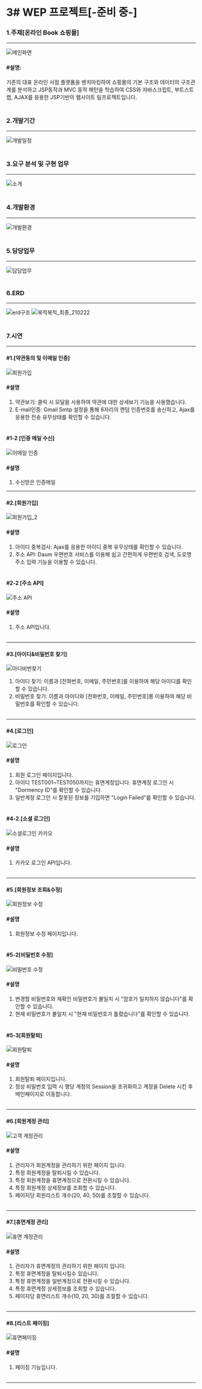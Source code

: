 # 3# WEP 프로젝트[-준비 중-]

### 1.주제[온라인 Book 쇼핑몰]
--------------------------------------------------------------------
![메인화면](https://user-images.githubusercontent.com/69965049/111269702-4790d580-8672-11eb-92b1-ba8725077487.gif)
#### #설명:
기존의 대표 온라인 서점 플랫폼을 밴치마킹하여 쇼핑몰의 기본 구조와 데이터의 구조관계를 분석하고 JSP동작과 MVC 동작 패턴을 학습하여 CSS와 자바스크립트, 부트스트랩, AJAX를 응용한 JSP기반의 웹사이트 팀프로젝트입니다.
<br><br>


### 2.개발기간
-----------
![개발일정](https://user-images.githubusercontent.com/69965049/111098663-52bb0700-8587-11eb-96e1-dbedcd68c45d.png)
<br><br>


### 3.요구 분석 및 구현 업무
-----------
![소개](https://user-images.githubusercontent.com/69965049/111098708-66666d80-8587-11eb-9df7-4d8c0a9e6272.png)
<br><br>


### 4.개발환경
-----------
![개발환경](https://user-images.githubusercontent.com/69965049/111098751-7bdb9780-8587-11eb-982a-e3b64ec3a102.png)
<br><br>


### 5.담당업무
-----------
![담당업무](https://user-images.githubusercontent.com/69965049/111054784-b0315400-84b2-11eb-9ef0-9f5d123fae7d.png)
<br><br>


### 6.ERD
-----------
![erd구조](https://user-images.githubusercontent.com/69965049/111252424-713b0400-8654-11eb-89ca-880c310dafb5.png)
![북적북적_최종_210222](https://user-images.githubusercontent.com/69965049/111053537-f0d7a000-84a7-11eb-8167-8e36ed36120a.png)
<br><br>


### 7.시연
-----------
 #### #1.[약관동의 및 이메일 인증]
![회원가입](https://user-images.githubusercontent.com/69965049/111057069-c4338080-84c7-11eb-80c8-d6763a463842.gif)
 #### #설명
 1. 약관보기: 클릭 시 모달을 사용하여 약관에 대한 상세보기 기능을 사용했습니다.
 2. E-mail인증: Gmail Smtp 설정을 통해 6자리의 랜덤 인증번호를 송신하고, Ajax를 응용한 전송 유무상태를 확인할 수 있습니다.
 <br><br>
 #### #1-2 [인증 메일 수신]
![이메일 인증](https://user-images.githubusercontent.com/69965049/111057412-b29fa800-84ca-11eb-90f3-b1e1e2c68a17.png)
#### #설명
1. 수신받은 인증메일

-----------
#### #2.[회원가입]
![회원가입_2](https://user-images.githubusercontent.com/69965049/111057708-ebd91780-84cc-11eb-8227-291d4b737e4e.gif)
#### #설명
1. 아이디 중복검사: Ajax를 응용한 아이디 중복 유무상태를 확인할 수 있습니다.
2. 주소 API: Daum 우편번호 서비스를 이용해 쉽고 간편하게 우편번호 검색, 도로명 주소 입력 기능을 이용할 수 있습니다.
<br><br>

#### #2-2 [주소 API]
![주소 API](https://user-images.githubusercontent.com/69965049/111057619-3ad27d00-84cc-11eb-8421-f031ed554321.png)
#### #설명
1. 주소 API입니다.
<br><br>
-----------
#### #3.[아이디&비밀번호 찾기]
![아디비번찾기](https://user-images.githubusercontent.com/69965049/111058125-a2d69280-84cf-11eb-9c71-297ca9a39d8c.gif)
1. 아이디 찾기: 이름과 [전화번호, 이메일, 주민번호]를 이용하여 해당 아이디를 확인할 수 있습니다.
2. 비밀번호 찾기: 이름과 아이디와 [전화번호, 이메일, 주민번호]릉 이용하여 해당 비밀번호를 확인할 수 있습니다.
<br><br>
-----------
#### #4.[로그인]
![로그인](https://user-images.githubusercontent.com/69965049/111331779-94959b80-86b4-11eb-8c96-76424d8fa810.gif)
#### #설명
1. 회원 로그인 페이지입니다.
2. 아이디 TEST001~TEST050까지는 휴면계정입니다. 휴면계정 로그인 시 "Dormency ID"를 확인할 수 있습니다.
3. 일반계정 로그인 시 잘못된 정보를 기입하면 "Login Failed"를 확인할 수 있습니다.
<br><br>

#### #4-2.[소셜 로그인]
![소셜로그인 카카오](https://user-images.githubusercontent.com/69965049/111280824-9d1faf00-867f-11eb-8d8f-9c922534aff1.gif)
#### #설명
1. 카카오 로그인 API입니다.
<br><br>

-----------
#### #5.[회원정보 조회&수정]
![회원정보 수정](https://user-images.githubusercontent.com/69965049/111343390-b8f67580-86be-11eb-8a50-0451c2633f6d.gif)
#### #설명
1. 회원정보 수정 페이지입니다.
<br><br>

#### #5-2[비밀번호 수정]
![비밀번호 수정](https://user-images.githubusercontent.com/69965049/111343276-9e240100-86be-11eb-8bff-09975ed27b01.gif)
#### #설명
1. 변경할 비밀번호와 재확인 비밀번호가 불일치 시 "암호가 일치하지 않습니다"를 확인할 수 있습니다.
2. 현재 비밀번호가 불일치 시 "현재 비밀번호가 틀렸습니다"를 확인할 수 있습니다.
<br><br>

#### #5-3[회원탈퇴]
![회원탈퇴](https://user-images.githubusercontent.com/69965049/111346142-46d36000-86c1-11eb-904b-5f20401639fd.gif)
#### #설명
1. 회원탈퇴 페이지입니다.
2. 정상 비밀번호 입력 시 행당 계정의 Session을 초귀화하고 계정을 Delete 시킨 후 메인페이지로 이동합니다.
<br><br>

-----------
#### #6.[회원계정 관리]
![고객 계정관리](https://user-images.githubusercontent.com/69965049/111269786-5e372c80-8672-11eb-87a6-f3ae18314516.gif)
#### #설명
1. 관리자가 회원계정을 관리하기 위한 페이지 입니다.
2. 특정 회원계정을 탈퇴시킬 수 있습니다.
3. 특정 회원계정을 휴면계정으로 전환시킬 수 있습니다.
4. 특정 회원계정 상세정보를 조회할 수 있습니다. 
5. 페이지당 회원리스트 개수(20, 40, 50)를 조절할 수 있습니다. 
<br><br>

-----------

#### #7.[휴면계정 관리]
![휴면 계정관리](https://user-images.githubusercontent.com/69965049/111275677-c0476000-8679-11eb-85b4-cd902ec29c4b.gif)
#### #설명
1. 관리자가 휴면계정의 관리하기 위한 페이지 입니다.
2. 특정 휴면계정을 탈퇴시킬수 있습니다.
3. 특정 휴면계정을 일반계정으로 전환시킬 수 있습니다.
4. 특정 휴면계정 상세정보를 조회할 수 있습니다.
5. 페이지당 휴면리스트 개수(10, 20, 30)를 조절할 수 있습니다.
<br><br>

-----------
#### #8.[리스트 페이징]
![휴면페이징](https://user-images.githubusercontent.com/69965049/111275680-c2112380-8679-11eb-9936-1e2cfdde2cc9.gif)
#### #설명
1. 페이징 기능입니다.
<br><br>
-----------


